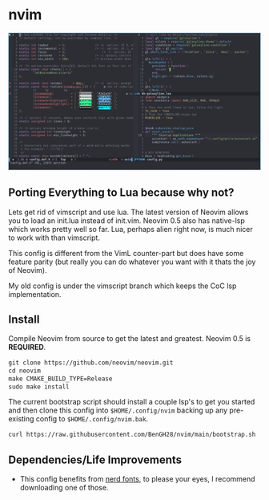 # nvim

![nvim](https://github.com/BenGH28/dots/blob/master/.screenshots/nvim-lua-config.png)

## Porting Everything to Lua because why not?

Lets get rid of vimscript and use lua.  The latest version of Neovim allows you to load an init.lua instead of init.vim.
Neovim 0.5 also has native-lsp which works pretty well so far.  Lua, perhaps alien right now, is much nicer to work with than vimscript.

This config is different from the VimL counter-part but does have some feature parity (but really you can do whatever you want with it
thats the joy of Neovim).

My old config is under the vimscript branch which keeps the CoC lsp implementation.

## Install

Compile Neovim from source to get the latest and greatest.
Neovim 0.5 is **REQUIRED**.

```
git clone https://github.com/neovim/neovim.git
cd neovim
make CMAKE_BUILD_TYPE=Release
sudo make install
```

The current bootstrap script should install a couple lsp's to get you started and then clone this config into `$HOME/.config/nvim`
backing up any pre-existing config to `$HOME/.config/nvim.bak`.

```sh
curl https://raw.githubusercontent.com/BenGH28/nvim/main/bootstrap.sh | sh
```

## Dependencies/Life Improvements

- This config benefits from [nerd fonts](https://github.com/ryanoasis/nerd-fonts.git), to please your eyes,
I recommend downloading one of those.
